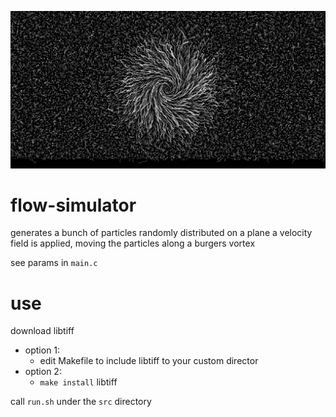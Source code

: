 ![progress image oct 31](./docs/images/streamlines.png "streamlines")
# flow-simulator

generates a bunch of particles randomly distributed on a plane
a velocity field is applied, moving the particles along a burgers vortex

see params in `main.c`

# use

download libtiff
 - option 1:
   - edit Makefile to include libtiff to your custom director
 - option 2:
   - `make install` libtiff

call `run.sh` under the `src` directory
